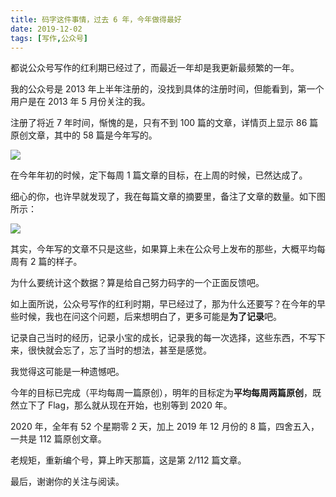 ```yaml
---
title: 码字这件事情，过去 6 年，今年做得最好
date: 2019-12-02
tags: [写作,公众号]
---
```


都说公众号写作的红利期已经过了，而最近一年却是我更新最频繁的一年。

我的公众号是 2013 年上半年注册的，没找到具体的注册时间，但能看到，第一个用户是在 2013 年 5 月份关注的我。

注册了将近 7 年时间，惭愧的是，只有不到 100 篇的文章，详情页上显示  86 篇原创文章，其中的 58 篇是今年写的。

![](/image/about_write/2019-12-02-11-41-22.png)

在今年年初的时候，定下每周 1 篇文章的目标，在上周的时候，已然达成了。

细心的你，也许早就发现了，我在每篇文章的摘要里，备注了文章的数量。如下图所示：

![](/image/about_write/2019-12-02-11-40-26.png)

其实，今年写的文章不只是这些，如果算上未在公众号上发布的那些，大概平均每周有 2 篇的样子。

为什么要统计这个数据？算是给自己努力码字的一个正面反馈吧。

如上面所说，公众号写作的红利时期，早已经过了，那为什么还要写？在今年的早些时候，我也在问这个问题，后来想明白了，更多可能是**为了记录**吧。

记录自己当时的经历，记录小宝的成长，记录我的每一次选择，这些东西，不写下来，很快就会忘了，忘了当时的想法，甚至是感觉。

我觉得这可能是一种遗憾吧。

今年的目标已完成（平均每周一篇原创），明年的目标定为**平均每周两篇原创**，既然立下了 Flag，那么就从现在开始，也别等到 2020 年。

2020 年，全年有 52 个星期零 2 天，加上 2019 年 12 月份的 8 篇，四舍五入，一共是 112 篇原创文章。

老规矩，重新编个号，算上昨天那篇，这是第 2/112 篇文章。

最后，谢谢你的关注与阅读。


